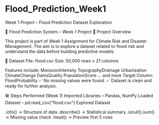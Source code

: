# Flood_Prediction_Week1
Week 1 Project – Flood Prediction Dataset Exploration

🌊 Flood Prediction System – Week 1 Project
📌 Project Overview

This project is part of Week 1 Assignment for Climate Risk and Disaster Management.
The aim is to explore a dataset related to flood risk and understand the data before building predictive models.

📂 Dataset
File: flood.csv
Size: 50,000 rows × 21 columns

Features include:
MonsoonIntensity
TopographyDrainage
Urbanization
ClimateChange
DamsQuality
PopulationScore
… and more
Target Column: FloodProbability
✅ No missing values were found.
✅ Dataset is clean and ready for further analysis.

🛠️ Steps Performed (Week 1)
Imported Libraries – Pandas, NumPy
Loaded Dataset – pd.read_csv("flood.csv")
Explored Dataset

.info() → Structure of data
.describe() → Statistical summary
.isnull().sum() → Missing value check
.head() → Preview first 5 rows
